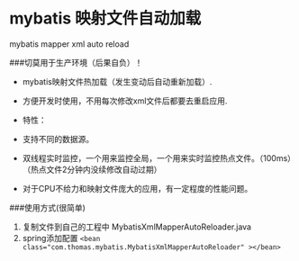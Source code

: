 # mybatis 映射文件自动加载
mybatis mapper xml auto reload

###切莫用于生产环境（后果自负）！
 
* mybatis映射文件热加载（发生变动后自动重新加载）.
  
* 方便开发时使用，不用每次修改xml文件后都要去重启应用.
  
* 特性：
 * 支持不同的数据源。
 * 双线程实时监控，一个用来监控全局，一个用来实时监控热点文件。（100ms）（热点文件2分钟内没续修改自动过期）
 * 对于CPU不给力和映射文件庞大的应用，有一定程度的性能问题。

###使用方式(很简单)
1. 复制文件到自己的工程中 MybatisXmlMapperAutoReloader.java
2. spring添加配置 `<bean class="com.thomas.mybatis.MybatisXmlMapperAutoReloader" ></bean>`
